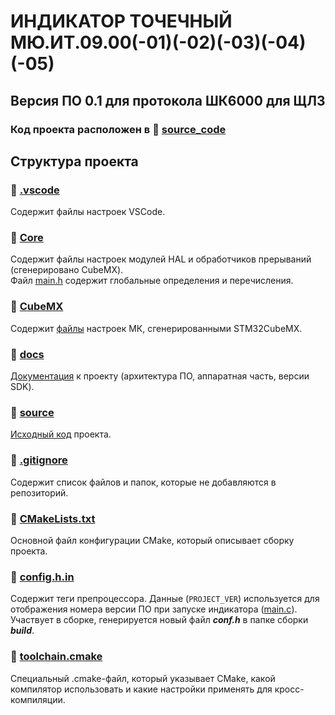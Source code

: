 # ИНДИКАТОР ТОЧЕЧНЫЙ МЮ.ИТ.09.00(-01)(-02)(-03)(-04)(-05)

## Версия ПО 0.1 для протокола ШК6000 для ЩЛЗ

### Код проекта расположен в 📂 **[source_code](../source_code/)**

## Структура проекта

### 📂 **[.vscode](./.vscode)**

Содержит файлы настроек VSCode.

### 📂 **[Core](./Core)**

Содержит файлы настроек модулей HAL и обработчиков прерываний (сгенерировано CubeMX). <br>
Файл [main.h](././Core/Inc/main.h) содержит глобальные определения и перечисления.

### 📂 **[CubeMX](./CubeMX)**

Содержит [файлы](./CubeMX/cubemx.md) настроек МК, сгенерированными STM32CubeMX.

### 📂 **[docs](./docs)**

[Документация](./docs/docs.md) к проекту (архитектура ПО, аппаратная часть, версии SDK).

### 📂 **[source](./source)**

[Исходный код](./source/source.md) проекта.

### 📄 **[.gitignore](./.gitignore)**

Содержит список файлов и папок, которые не добавляются в репозиторий.

### 📄 **[CMakeLists.txt](./CMakeLists.txt)**

Основной файл конфигурации CMake, который описывает сборку проекта.

### 📄 **[config.h.in](./config.h.in)**

Содержит теги препроцессора. Данные (`PROJECT_VER`) используется для отображения номера версии ПО при запуске индикатора ([main.c](./source/app/main.c)). Участвует в сборке, генерируется новый файл **_conf.h_** в папке сборки **_build_**.

### 📄 **[toolchain.cmake](./toolchain.cmake)**

Cпециальный .cmake-файл, который указывает CMake, какой компилятор использовать и какие настройки применять для кросс-компиляции.
